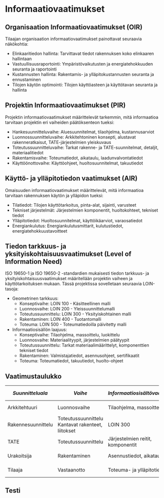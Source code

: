 # Informaatiovaatimukset

## Organisaation Informaatiovaatimukset (OIR)

Tilaajan organisaation informaatiovaatimukset painottavat seuraavia näkökohtia:

- Elinkaaritiedon hallinta: Tarvittavat tiedot rakennuksen koko elinkaaren hallintaan
- Vastuullisuusraportointi: Ympäristövaikutusten ja energiatehokkuuden seuranta ja raportointi
- Kustannusten hallinta: Rakentamis- ja ylläpitokustannusten seuranta ja ennustaminen
- Tilojen käytön optimointi: Tilojen käyttöasteen ja käyttötavan seuranta ja hallinta

## Projektin Informaatiovaatimukset (PIR)

Projektin informaatiovaatimukset määrittelevät tarkemmin, mitä informaatioa tarvitaan projektin eri vaiheiden päätöksenteon tueksi:

- Hankesuunnitteluvaihe: Aluesuunnitelmat, tilaohjelma, kustannusarviot
- Luonnossuunnitteluvaihe: Arkkitehtoninen konsepti, alustavat rakenneratkaisut, TATE-järjestelmien yleiskuvaus
- Toteutussuunnitteluvaihe: Tarkat rakenne- ja TATE-suunnitelmat, detaljit, materiaalitiedot
- Rakentamisvaihe: Toteumatiedot, aikataulu, laadunvalvontatiedot
- Käyttöönottovaihe: Käyttöohjeet, huoltosuunnitelmat, takuutiedot

## Käyttö- ja ylläpitotiedon vaatimukset (AIR)

Omaisuuden informaatiovaatimukset määrittelevät, mitä informaatioa tarvitaan rakennuksen käytön ja ylläpidon tueksi:

- Tilatiedot: Tilojen käyttötarkoitus, pinta-alat, sijainti, varusteet
- Tekniset järjestelmät: Järjestelmien komponentit, huoltokohteet, tekniset tiedot
- Ylläpitotiedot: Huoltosuunnitelmat, käyttöikäarviot, varaosatiedot
- Energiankulutus: Energiankulutusmittarit, kulutustiedot, energiatehokkuustavoitteet

## Tiedon tarkkuus- ja yksityiskohtaisuusvaatimukset (Level of Information Need)

ISO 19650-1 ja ISO 19650-2 -standardien mukaisesti tiedon tarkkuus- ja yksityiskohtaisuusvaatimukset määritellään projektin vaiheen ja käyttötarkoituksen mukaan. Tässä projektissa sovelletaan seuraavia LOIN-tasoja:

- Geometrinen tarkkuus:
	- Konseptivaihe: LOIN 100 - Käsitteellinen malli
	- Luonnosvaihe: LOIN 200 - Yleissuunnittelumalli
	- Toteutussuunnittelu: LOIN 300 - Yksityiskohtainen malli
	- Rakentaminen: LOIN 400 - Tuotantomalli
	- Toteuma: LOIN 500 - Toteumatiedoilla päivitetty malli
- Informaatiosisällön laajuus:
	- Konseptivaihe: Tilaohjelma, massoittelu, luokittelu
	- Luonnosvaihe: Materiaalityypit, järjestelmien päätyypit
	- Toteutussuunnittelu: Tarkat materiaalimäärittelyt, komponenttien tekniset tiedot
	- Rakentaminen: Valmistajatiedot, asennusohjeet, sertifikaatit
	- Toteuma: Toteumatiedot, takuutiedot, huolto-ohjeet
	
## Vaatimustaulukko

|*Suunnitteluala*|*Vaihe*|*Informaatiosisältövaatimus*|*LOIN-taso*|*Formaatti*|*Vastuutaho*|
|----------------|-------|----------------------------|-----------|-----------|------------|
|Arkkitehtuuri|Luonnosvaihe|Tilaohjelma, massoittelu|LOIN 200|IFC 4|Pääsuunnittelija|
|Rakennesuunnittelu|Toteutussuunnittelu	Kantavat rakenteet, liitokset|LOIN 300|IFC 4|Rakennesuunnittelija|
|TATE|Toteutussuunnittelu|Järjestelmien reitit, komponentit|LOIN 300|IFC 4|TATE-suunnittelija|
|Urakoitsija|Rakentaminen|Asennustiedot, aikataulut|LOIN 400|IFC 4, BCF|Pääurakoitsija|
|Tilaaja|Vastaanotto|Toteuma- ja ylläpitotiedot|LOIN 500|IFC 4, COBie|Tilaaja/Ylläpito|

## Testi
